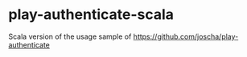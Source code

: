# play-authenticate-scala
Scala version of the usage sample of https://github.com/joscha/play-authenticate
